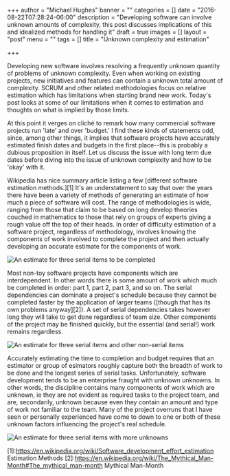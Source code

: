 +++
author = "Michael Hughes"
banner = ""
categories = []
date = "2016-08-22T07:28:24-06:00"
description = "Developing software can involve unknown amounts of complexity, this post discusses implications of this and idealized methods for handling it"
draft = true
images = []
layout = "post"
menu = ""
tags = []
title = "Unknown complexity and estimation"

+++

Developing new software involves resolving a frequently unknown quantity of problems of unknown complexity. Even when working on existing projects, new initiatives and features
can contain a unknown total amount of complexity. SCRUM and other related methodologies focus on relative estimation which has limitations when starting brand new work. 
Today's post looks at some of our limitations when it comes to estimation and thoughts on what is implied by those limits.

<!--more-->

At this point it verges on cliché to remark how many commercial software projects run 'late' and over 'budget.' I find these kinds of statements odd, since, among other things, it implies that software
projects have accurately estimated finish dates and budgets in the first place--this is probably a dubious proposition in itself. Let us discuss the issue with long term due dates
before diving into the issue of unknown complexity and how to be 'okay' with it. 

Wikipedia has nice summary article listing a few [different software estimation methods.][1] It's an understatement to say that over the years there have been a variety of methods of generating
an estimate of how much a piece of software will cost. The range of methodologies is wide, ranging from those that claim to be based on long develop theories couched in mathematics to those
that rely on groups of experts giving a rough value off the top of their heads. In order of difficulty estimation of a software project, regardless of methodology, involves knowing the components
of work involved to complete the project and then actually developing an accurate estimate for the components of work.

![An estimate for three serial items to be completed](/images/2016-08-22-unknown-complexity/estimate-1.svg "Time Estimate")

Most non-toy software projects have components which are interdependent. In other words there is some amount of work which much be completed in order: part 1, part 2, part 3, and so on. The serial dependencies
can dominate a project's schedule because they cannot be completed faster by the application of larger teams ([though that has its own problems anyway][2]). A set of serial dependencies takes however long they will
take to get done regardless of team size. Other components of the project may be finished quickly, but the essential (and serial!) work remains regardless.

![An estimate for three serial items and other non-serial items](/images/2016-08-22-unknown-complexity/more-estimates.svg "Time estimates with other tasks")

Accurately estimating the time to completion and budget requires that an estimator or group of esimators roughly capture both the breadth of work to be done and the longest series of serial tasks. Unfortunately, 
software development tends to be an enterprise fraught with unknown unknowns. In other words, the discipline contains many components of work which are unknown, ie they are not evident as required tasks to the project
team, and are, secondarily, unknown because even they contain an amount and type of work not familiar to the team. Many of the project overruns that I have seen or personally experienced have come to down to one or
both of these unknown factors influencing the project's real schedule.

![An estimate for three serial items with more unknowns](/images/2016-08-22-unknown-complexity/unknown-unknown.svg "Time estimates with unknowns")

[1]:https://en.wikipedia.org/wiki/Software_development_effort_estimation Estimation Methods
[2]:https://en.wikipedia.org/wiki/The_Mythical_Man-Month#The_mythical_man-month Mythical Man-Month